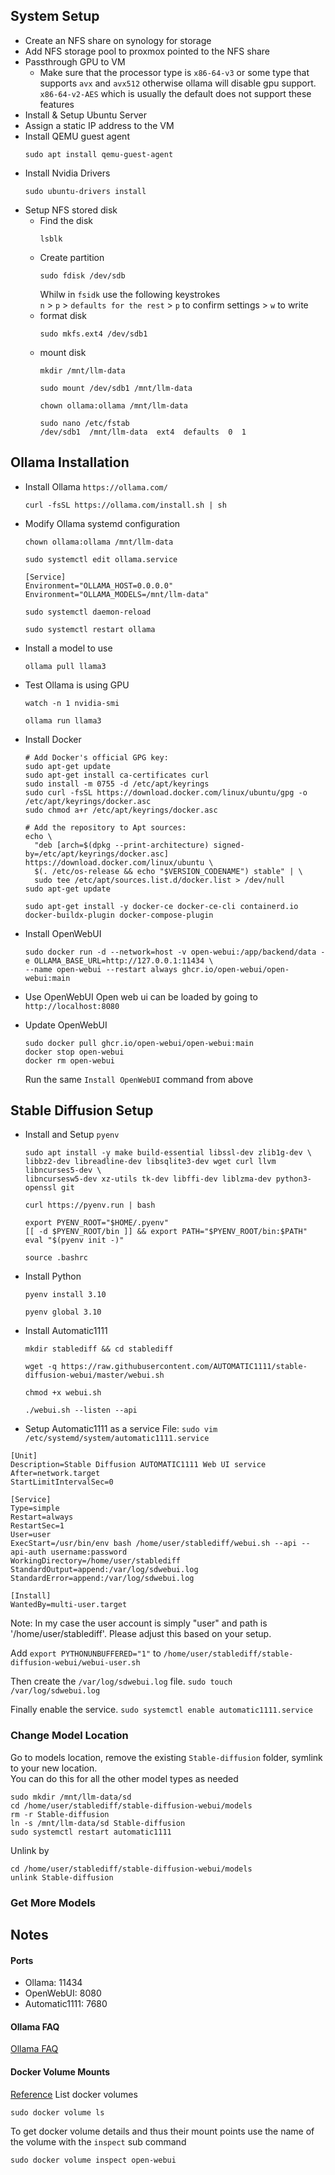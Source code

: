 ## System Setup
- Create an NFS share on synology for storage
- Add NFS storage pool to proxmox pointed to the NFS share
- Passthrough GPU to VM
  - Make sure that the processor type is `x86-64-v3` or some type that supports `avx` and `avx512` otherwise
  ollama will disable gpu support. `x86-64-v2-AES` which is usually the default does not support these features
- Install & Setup Ubuntu Server 
- Assign a static IP address to the VM
- Install QEMU guest agent
    ```shell
    sudo apt install qemu-guest-agent
    ```
- Install Nvidia Drivers
    ```shell
    sudo ubuntu-drivers install
    ```
- Setup NFS stored disk
  - Find the disk
    ```shell
    lsblk
    ```
  - Create partition
    ```shell
    sudo fdisk /dev/sdb
    ```
    Whilw in `fsidk` use the following keystrokes  
    `n` > `p` > `defaults for the rest` > `p` to confirm settings > `w` to write
  - format disk
    ```shell
    sudo mkfs.ext4 /dev/sdb1
    ```
  - mount disk
    ```shell
    mkdir /mnt/llm-data
    ```
    ```shell
    sudo mount /dev/sdb1 /mnt/llm-data
    ```
    ```shell
    chown ollama:ollama /mnt/llm-data
    ```
    ```shell
    sudo nano /etc/fstab
    /dev/sdb1  /mnt/llm-data  ext4  defaults  0  1
    ```

## Ollama Installation
- Install Ollama `https://ollama.com/`
    ```shell
    curl -fsSL https://ollama.com/install.sh | sh
    ```
- Modify Ollama systemd configuration
    ```shell
    chown ollama:ollama /mnt/llm-data
    ```
    ```shell
    sudo systemctl edit ollama.service
    ```
    ```
    [Service]
    Environment="OLLAMA_HOST=0.0.0.0"
    Environment="OLLAMA_MODELS=/mnt/llm-data"
    ```
    ```shell
    sudo systemctl daemon-reload
    ```
    ```shell
    sudo systemctl restart ollama
    ```
- Install a model to use
    ```shell
    ollama pull llama3
    ```
- Test Ollama is using GPU
    ```shell
    watch -n 1 nvidia-smi
    ```
    ```shell
    ollama run llama3
    ```
- Install Docker
    ```shell
    # Add Docker's official GPG key:
    sudo apt-get update
    sudo apt-get install ca-certificates curl
    sudo install -m 0755 -d /etc/apt/keyrings
    sudo curl -fsSL https://download.docker.com/linux/ubuntu/gpg -o /etc/apt/keyrings/docker.asc
    sudo chmod a+r /etc/apt/keyrings/docker.asc

    # Add the repository to Apt sources:
    echo \
      "deb [arch=$(dpkg --print-architecture) signed-by=/etc/apt/keyrings/docker.asc] https://download.docker.com/linux/ubuntu \
      $(. /etc/os-release && echo "$VERSION_CODENAME") stable" | \
      sudo tee /etc/apt/sources.list.d/docker.list > /dev/null
    sudo apt-get update
    ```
    ```shell
    sudo apt-get install -y docker-ce docker-ce-cli containerd.io docker-buildx-plugin docker-compose-plugin
    ```
- Install OpenWebUI
    ```shell
    sudo docker run -d --network=host -v open-webui:/app/backend/data -e OLLAMA_BASE_URL=http://127.0.0.1:11434 \
    --name open-webui --restart always ghcr.io/open-webui/open-webui:main
    ```
- Use OpenWebUI
    Open web ui can be loaded by going to `http://localhost:8080`

- Update OpenWebUI
    ```shell
    sudo docker pull ghcr.io/open-webui/open-webui:main
    docker stop open-webui
    docker rm open-webui
    ```
    Run the same `Install OpenWebUI` command from above


## Stable Diffusion Setup
- Install and Setup `pyenv`
    ```shell
    sudo apt install -y make build-essential libssl-dev zlib1g-dev \
    libbz2-dev libreadline-dev libsqlite3-dev wget curl llvm libncurses5-dev \
    libncursesw5-dev xz-utils tk-dev libffi-dev liblzma-dev python3-openssl git
    ```
    ```shell
    curl https://pyenv.run | bash
    ```
    ```shell
    export PYENV_ROOT="$HOME/.pyenv"
    [[ -d $PYENV_ROOT/bin ]] && export PATH="$PYENV_ROOT/bin:$PATH"
    eval "$(pyenv init -)"
    ```
    ```shell
    source .bashrc
    ```
- Install Python
    ```shell
    pyenv install 3.10
    ```
    ```shell
    pyenv global 3.10
    ```
- Install Automatic1111
    ```shell
    mkdir stablediff && cd stablediff
    ```
    ```shell
    wget -q https://raw.githubusercontent.com/AUTOMATIC1111/stable-diffusion-webui/master/webui.sh
    ```
    ```shell
    chmod +x webui.sh
    ```
    ```shell
    ./webui.sh --listen --api
    ```
- Setup Automatic1111 as a service
File: `sudo vim /etc/systemd/system/automatic1111.service`
```text
[Unit]
Description=Stable Diffusion AUTOMATIC1111 Web UI service
After=network.target
StartLimitIntervalSec=0

[Service]
Type=simple
Restart=always
RestartSec=1
User=user
ExecStart=/usr/bin/env bash /home/user/stablediff/webui.sh --api --api-auth username:password
WorkingDirectory=/home/user/stablediff
StandardOutput=append:/var/log/sdwebui.log
StandardError=append:/var/log/sdwebui.log

[Install]
WantedBy=multi-user.target
```
Note: In my case the user account is simply "user" and path is '/home/user/stablediff'. Please adjust this based on your setup.

Add `export PYTHONUNBUFFERED="1"` to `/home/user/stablediff/stable-diffusion-webui/webui-user.sh`

Then create the `/var/log/sdwebui.log` file.
`sudo touch /var/log/sdwebui.log`

Finally enable the service.
`sudo systemctl enable automatic1111.service`

### Change Model Location
Go to models location, remove the existing `Stable-diffusion` folder, symlink to your new location.  
You can do this for all the other model types as needed
```shell
sudo mkdir /mnt/llm-data/sd
cd /home/user/stablediff/stable-diffusion-webui/models
rm -r Stable-diffusion
ln -s /mnt/llm-data/sd Stable-diffusion
sudo systemctl restart automatic1111
```
Unlink by
```shell
cd /home/user/stablediff/stable-diffusion-webui/models
unlink Stable-diffusion
```

### Get More Models


## Notes
#### Ports
- Ollama: 11434
- OpenWebUI: 8080
- Automatic1111: 7680

#### Ollama FAQ
[Ollama FAQ](https://github.com/ollama/ollama/blob/main/docs/faq.md)

#### Docker Volume Mounts
[Reference](https://docs.docker.com/storage/volumes/#create-and-manage-volumes)
List docker volumes
```shell
sudo docker volume ls
```

To get docker volume details and thus their mount points use the name of the volume with the `inspect` sub command
```shell
sudo docker volume inspect open-webui
```
